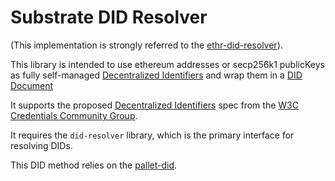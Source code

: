 # Substrate DID Resolver
(This implementation is strongly referred to the [ethr-did-resolver](https://github.com/decentralized-identity/ethr-did-resolver.git)).

This library is intended to use ethereum addresses or secp256k1 publicKeys as fully self-managed
[Decentralized Identifiers](https://w3c.github.io/did-core/#identifier) and wrap them in a
[DID Document](https://w3c.github.io/did-core/#did-document-properties)

It supports the proposed [Decentralized Identifiers](https://w3c.github.io/did-core/#identifier) spec from the
[W3C Credentials Community Group](https://w3c-ccg.github.io).

It requires the `did-resolver` library, which is the primary interface for resolving DIDs.

This DID method relies on the [pallet-did](https://github.com/substrate-developer-hub/pallet-did.git).
